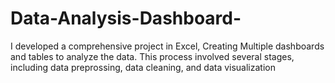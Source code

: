 # Data-Analysis-Dashboard-
I developed a comprehensive project in Excel, Creating Multiple dashboards and tables to analyze the data. This process involved several stages, including data preprossing, data cleaning, and data visualization
